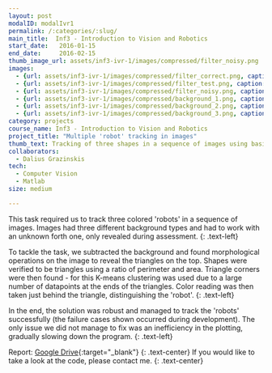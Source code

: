 ```yaml
---
layout: post
modalID: modalIvr1
permalink: /:categories/:slug/
main_title:  Inf3 - Introduction to Vision and Robotics
start_date:   2016-01-15
end_date:     2016-02-15
thumb_image_url: assets/inf3-ivr-1/images/compressed/filter_noisy.png
images:
  - {url: assets/inf3-ivr-1/images/compressed/filter_correct.png, caption: "Perfectly detected and classified 'robots'. The triangles are not noisy at all, corners are detected perfectly and 'robots' are each assigned a unique color value, most likely matching with the actual color of the 'robot'.", id: filter_correct}
  - {url: assets/inf3-ivr-1/images/compressed/filter_test.png, caption: "Insufficiently detailed detection. Either color detection thresholds are not fine enough, or dilation is too strong.", id: filter_test}
  - {url: assets/inf3-ivr-1/images/compressed/filter_noisy.png, caption: "Due to noise, incomplete triangles are formed, preventing corner detection. Therefore, these shapes cannot be classified as 'robots'. Furthermore, noise below the 'robot' is visible, hinting the lack of erosion. A difficult situation as the two upper triangles are too eroded.", id: filter_noisy}
  - {url: assets/inf3-ivr-1/images/compressed/background_1.png, caption: "The three 'robots' on the first background. You can see that our methods were successful in plotting their motion path.", id: background_1}
  - {url: assets/inf3-ivr-1/images/compressed/background_2.png, caption: "The three 'robots' on the second background. You can see that our methods were successful in plotting their motion path.", id: background_2}
  - {url: assets/inf3-ivr-1/images/compressed/background_3.png, caption: "The three 'robots' on the third, the most difficult, background. You can see the blue 'robot' misclassified as red and the green one having his direction incorrect. The red 'robot' is not recognized at all.", id: background_3}
category: projects
course_name: Inf3 - Introduction to Vision and Robotics
project_title: "Multiple 'robot' tracking in images"
thumb_text: Tracking of three shapes in a sequence of images using basic shape and color recognition techniques
collaborators:
  - Dalius Grazinskis
tech:
  - Computer Vision
  - Matlab
size: medium

---
```


<div class="post-content-markdown">

This task required us to track three colored 'robots' in a sequence of images. Images had three different background types and had to work with an unknown forth one, only revealed during assessment.
{: .text-left}

To tackle the task, we subtracted the background and found morphological operations on the image to reveal the triangles on the top. Shapes were verified to be triangles using a ratio of perimeter and area. Triangle corners were then found - for this K-means clustering was used due to a large number of datapoints at the ends of the triangles. Color reading was then taken just behind the triangle, distinguishing the 'robot'.
{: .text-left}

In the end, the solution was robust and managed to track the 'robots' successfully (the failure cases shown occurred during development). The only issue we did not manage to fix was an inefficiency in the plotting, gradually slowing down the program.
{: .text-left}

Report: [Google Drive](https://drive.google.com/open?id=1wYzYK88y1drcs3xgZwLJoZGRkNKFC8VH){:target="_blank"}
{: .text-center}
If you would like to take a look at the code, please contact me.
{: .text-center}

</div>
